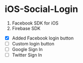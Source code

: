 # iOS-Social-Login
1. Facebook SDK for iOS
2. Firebase SDK

- [x] Added Facebook login button
- [ ] Custom login button
- [ ] Google Sign In
- [ ] Twitter Sign In
